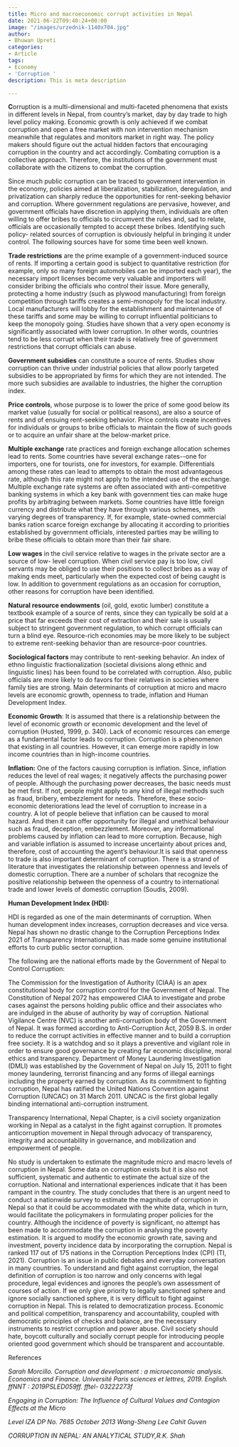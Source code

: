 ```yaml
---
title: Micro and macroeconomic corrupt activities in Nepal
date: 2021-06-22T09:40:24+00:00
image: "/images/urzednik-1140x704.jpg"
author:
- Bhuwan Upreti
categories:
- Article
tags:
- Economy
- 'Corruption '
description: This is meta description

---
```

**C**orruption is a multi-dimensional and multi-faceted phenomena that exists in different levels in Nepal, from country’s market, day by day trade to high level policy making. Economic growth is only achieved if we combat corruption and open a free market with non intervention mechanism meanwhile that regulates and monitors market in right way. The policy makers should figure out the actual hidden factors that encouraging corruption in the country and act accordingly. Combating corruption is a collective approach. Therefore, the institutions of the government must collaborate with the citizens to combat the corruption.

Since much public corruption can be traced to government intervention in the economy, policies aimed at liberalization, stabilization, deregulation, and privatization can sharply reduce the opportunities for rent-seeking behavior and corruption. Where government regulations are pervasive, however, and government officials have discretion in applying them, individuals are often willing to offer bribes to officials to circumvent the rules and, sad to relate, officials are occasionally tempted to accept these bribes. Identifying such policy- related sources of corruption is obviously helpful in bringing it under control. The following sources have for some time been well known.

**Trade restrictions** are the prime example of a government-induced source of rents. If importing a certain good is subject to quantitative restriction (for example, only so many foreign automobiles can be imported each year), the necessary import licenses become very valuable and importers will consider bribing the officials who control their issue. More generally, protecting a home industry (such as plywood manufacturing) from foreign competition through tariffs creates a semi-monopoly for the local industry. Local manufacturers will lobby for the establishment and maintenance of these tariffs and some may be willing to corrupt influential politicians to keep the monopoly going. Studies have shown that a very open economy is significantly associated with lower corruption. In other words, countries tend to be less corrupt when their trade is relatively free of government restrictions that corrupt officials can abuse.

**Government subsidies** can constitute a source of rents. Studies show corruption can thrive under industrial policies that allow poorly targeted subsidies to be appropriated by firms for which they are not intended. The more such subsidies are available to industries, the higher the corruption index.

**Price controls**, whose purpose is to lower the price of some good below its market value (usually for social or political reasons), are also a source of rents and of ensuing rent-seeking behavior. Price controls create incentives for individuals or groups to bribe officials to maintain the flow of such goods or to acquire an unfair share at the below-market price.

**Multiple exchange** rate practices and foreign exchange allocation schemes lead to rents. Some countries have several exchange rates--one for importers, one for tourists, one for investors, for example. Differentials among these rates can lead to attempts to obtain the most advantageous rate, although this rate might not apply to the intended use of the exchange. Multiple exchange rate systems are often associated with anti-competitive banking systems in which a key bank with government ties can make huge profits by arbitraging between markets. Some countries have little foreign currency and distribute what they have through various schemes, with varying degrees of transparency. If, for example, state-owned commercial banks ration scarce foreign exchange by allocating it according to priorities established by government officials, interested parties may be willing to bribe these officials to obtain more than their fair share.

**Low wages** in the civil service relative to wages in the private sector are a source of low- level corruption. When civil service pay is too low, civil servants may be obliged to use their positions to collect bribes as a way of making ends meet, particularly when the expected cost of being caught is low. In addition to government regulations as an occasion for corruption, other reasons for corruption have been identified.

**Natural resource endowments** (oil, gold, exotic lumber) constitute a textbook example of a source of rents, since they can typically be sold at a price that far exceeds their cost of extraction and their sale is usually subject to stringent government regulation, to which corrupt officials can turn a blind eye. Resource-rich economies may be more likely to be subject to extreme rent-seeking behavior than are resource-poor countries.

**Sociological factors** may contribute to rent-seeking behavior. An index of ethno linguistic fractionalization (societal divisions along ethnic and linguistic lines) has been found to be correlated with corruption. Also, public officials are more likely to do favors for their relatives in societies where family ties are strong. Main determinants of corruption at micro and macro levels are economic growth, openness to trade, inflation and Human Development Index.

**Economic Growth**: It is assumed that there is a relationship between the level of economic growth or economic development and the level of corruption (Husted, 1999, p. 340). Lack of economic resources can emerge as a fundamental factor leads to corruption. Corruption is a phenomenon that existing in all countries. However, it can emerge more rapidly in low income countries than in high-income countries.

**Inflation:** One of the factors causing corruption is inflation. Since, inflation reduces the level of real wages; it negatively affects the purchasing power of people. Although the purchasing power decreases, the basic needs must be met first. If not, people might apply to any kind of illegal methods such as fraud, bribery, embezzlement for needs. Therefore, these socio-economic deteriorations lead the level of corruption to increase in a country. A lot of people believe that inflation can be caused to moral hazard. And then it can offer opportunity for illegal and unethical behaviour such as fraud, deception, embezzlement. Moreover, any informational problems caused by inflation can lead to more corruption. Because, high and variable inflation is assumed to increase uncertainty about prices and, therefore, cost of accounting the agent’s behaviour.It is said that openness to trade is also important determinant of corruption. There is a strand of literature that investigates the relationship between openness and levels of domestic corruption. There are a number of scholars that recognize the positive relationship between the openness of a country to international trade and lower levels of domestic corruption (Soudis, 2009).

**Human Development Index (HDI):**

HDI is regarded as one of the main determinants of corruption. When human development index increases, corruption decreases and vice versa. Nepal has shown no drastic change to the Corruption Perceptions Index 2021 of Transparency International, it has made some genuine institutional efforts to curb public sector corruption.

The following are the national efforts made by the Government of Nepal to Control Corruption:

The Commission for the Investigation of Authority (CIAA) is an apex constitutional body for corruption control for the Government of Nepal. The Constitution of Nepal 2072 has empowered CIAA to investigate and probe cases against the persons holding public office and their associates who are indulged in the abuse of authority by way of corruption. National Vigilance Centre (NVC) is another anti-corruption body of the Government of Nepal. It was formed according to Anti-Corruption Act, 2059 B.S. in order to reduce the corrupt activities in effective manner and to build a corruption free society. It is a watchdog and so it plays a preventive and vigilant role in order to ensure good governance by creating far economic discipline, moral ethics and transparency. Department of Money Laundering Investigation (DMLI) was established by the Government of Nepal on July 15, 2011 to fight money laundering, terrorist financing and any forms of illegal earnings including the property earned by corruption. As its commitment to fighting corruption, Nepal has ratified the United Nations Convention against Corruption (UNCAC) on 31 March 2011. UNCAC is the first global legally binding international anti-corruption instrument.

Transparency International, Nepal Chapter, is a civil society organization working in Nepal as a catalyst in the fight against corruption. It promotes anticorruption movement in Nepal through advocacy of transparency, integrity and accountability in governance, and mobilization and empowerment of people.

No study is undertaken to estimate the magnitude micro and macro levels of corruption in Nepal. Some data on corruption exists but it is also not sufficient, systematic and authentic to estimate the actual size of the corruption. National and international experiences indicate that it has been rampant in the country. The study concludes that there is an urgent need to conduct a nationwide survey to estimate the magnitude of corruption in Nepal so that it could be accommodated with the white data, which in turn, would facilitate the policymakers in formulating proper policies for the country. Although the incidence of poverty is significant, no attempt has been made to accommodate the corruption in analysing the poverty estimation. It is argued to modify the economic growth rate, saving and investment, poverty incidence data by incorporating the corruption. Nepal is ranked 117 out of 175 nations in the Corruption Perceptions Index (CPI) (TI, 2021). Corruption is an issue in public debates and everyday conversation in many countries. To understand and fight against corruption, the legal definition of corruption is too narrow and only concerns with legal procedure, legal evidences and ignores the people’s own assessment of courses of action. If we only give priority to legally sanctioned sphere and ignore socially sanctioned sphere, it is very difficult to fight against corruption in Nepal. This is related to democratization process. Economic and political competition, transparency and accountability, coupled with democratic principles of checks and balance, are the necessary instruments to restrict corruption and power abuse. Civil society should hate, boycott culturally and socially corrupt people for introducing people oriented good government which should be transparent and accountable.

References

_Sarah Morcillo. Corruption and development : a microeconomic analysis. Economics and Finance. Université Paris sciences et lettres, 2019. English. ffNNT : 2019PSLED059ff. fftel- 03222273f_

_Engaging in Corruption: The Influence of Cultural Values and Contagion Effects at the Micro_

_Level IZA DP No. 7685 October 2013 Wang-Sheng Lee Cahit Guven_

_CORRUPTION IN NEPAL: AN ANALYTICAL STUDY,R.K. Shah_